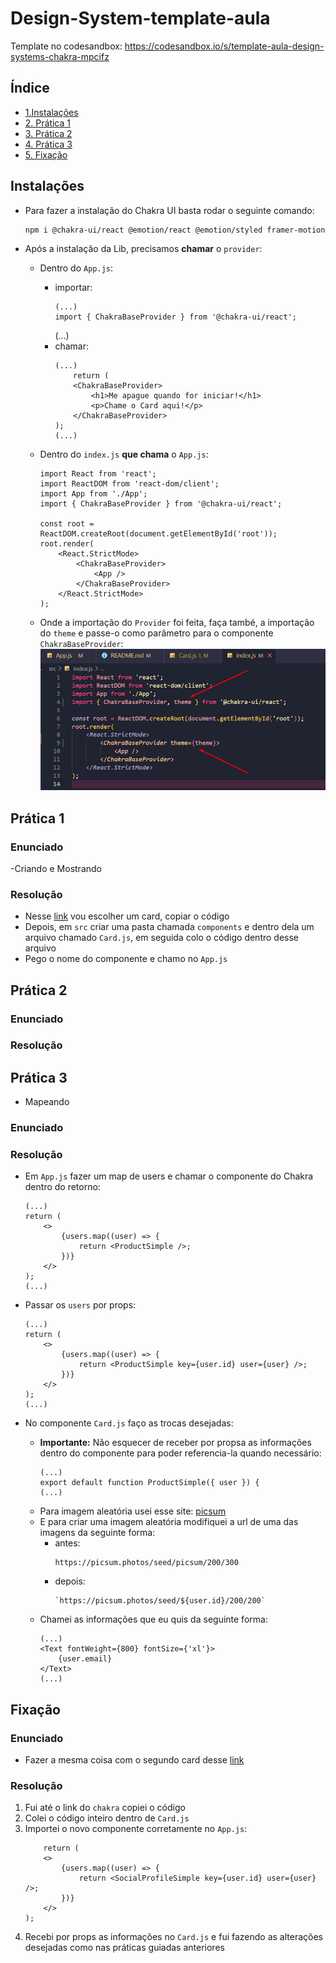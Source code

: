 # Design-System-template-aula

Template no codesandbox:
https://codesandbox.io/s/template-aula-design-systems-chakra-mpcifz

## Índice

-   [1.Instalações](#instalações)
-   [2. Prática 1](#prática-1)
-   [3. Prática 2](#prática-2)
-   [4. Prática 3](#prática-3)
-   [5. Fixação](#fixação)

## Instalações

-   Para fazer a instalação do Chakra UI basta rodar o seguinte comando:

    ```
    npm i @chakra-ui/react @emotion/react @emotion/styled framer-motion
    ```

-   Após a instalação da Lib, precisamos **chamar** o `provider`:

    -   Dentro do `App.js`:
        -   importar:
            ```
            (...)
            import { ChakraBaseProvider } from '@chakra-ui/react';
            ```
            (...)
        -   chamar:
            ```
            (...)
                return (
                <ChakraBaseProvider>
                    <h1>Me apague quando for iniciar!</h1>
                    <p>Chame o Card aqui!</p>
                </ChakraBaseProvider>
            );
            (...)
            ```
    -   Dentro do `index.js` **que chama** o `App.js`:

        ```
        import React from 'react';
        import ReactDOM from 'react-dom/client';
        import App from './App';
        import { ChakraBaseProvider } from '@chakra-ui/react';

        const root = ReactDOM.createRoot(document.getElementById('root'));
        root.render(
            <React.StrictMode>
                <ChakraBaseProvider>
                    <App />
                </ChakraBaseProvider>
            </React.StrictMode>
        );
        ```

    -   Onde a importação do `Provider` foi feita, faça també, a importação do `theme` e passe-o como parâmetro para o componente `ChakraBaseProvider`:
        ![Alt text](image.png)

## Prática 1

### Enunciado

-Criando e Mostrando

### Resolução

-   Nesse [link](https://chakra-templates.dev/components/cards) vou escolher um card, copiar o código
-   Depois, em `src` criar uma pasta chamada `components` e dentro dela um arquivo chamado `Card.js`, em seguida colo o código dentro desse arquivo
-   Pego o nome do componente e chamo no `App.js`

## Prática 2

### Enunciado

### Resolução

## Prática 3

-   Mapeando

### Enunciado

### Resolução

-   Em `App.js` fazer um map de users e chamar o componente do Chakra dentro do retorno:

    ```
    (...)
    return (
        <>
            {users.map((user) => {
                return <ProductSimple />;
            })}
        </>
    );
    (...)
    ```

-   Passar os `users` por props:
    ```
    (...)
    return (
        <>
            {users.map((user) => {
                return <ProductSimple key={user.id} user={user} />;
            })}
        </>
    );
    (...)
    ```
-   No componente `Card.js` faço as trocas desejadas:
    -   **Importante:** Não esquecer de receber por propsa as informações dentro do componente para poder referencia-la quando necessário:
        ```
        (...)
        export default function ProductSimple({ user }) {
        (...)
        ```
    -   Para imagem aleatória usei esse site: [picsum](https://picsum.photos/)
    -   E para criar uma imagem aleatória modifiquei a url de uma das imagens da seguinte forma:
        -   antes:
            ```
            https://picsum.photos/seed/picsum/200/300
            ```
        -   depois:
            ```
            `https://picsum.photos/seed/${user.id}/200/200`
            ```
    -   Chamei as informações que eu quis da seguinte forma:
        ```
        (...)
        <Text fontWeight={800} fontSize={'xl'}>
            {user.email}
        </Text>
        (...)
        ```

## Fixação

### Enunciado

-   Fazer a mesma coisa com o segundo card desse [link](https://chakra-templates.dev/components/cards)

### Resolução

1. Fui até o link do `chakra` copiei o código
2. Colei o código inteiro dentro de `Card.js`
3. Importei o novo componente corretamente no `App.js`:
    ```
        return (
        <>
            {users.map((user) => {
                return <SocialProfileSimple key={user.id} user={user} />;
            })}
        </>
    );
    ```
4. Recebi por props as informações no `Card.js` e fui fazendo as alterações desejadas como nas práticas guiadas anteriores
